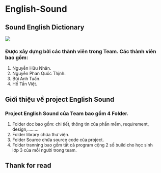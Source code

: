 ﻿#                           __English-Sound__
##                     Sound English Dictionary
![](http://www.hccfindiana.org/wp-content/uploads/2012/03/dictionary-project-logo-160510.png)
### Được xây dựng bởi các thành viên trong Team. Các thành viên bao gồm:
1. Nguyễn Hữu Nhân.
2. Nguyễn Phan Quốc Thịnh.
3. Bùi Anh Tuấn.
4. Hồ Tấn Việt.

## Giới thiệu về project English Sound
### Project English Sound của Team bao gồm 4 Folder.
1. Folder doc bao gồm: chi tiết, thông tin của phần mềm, requirement, design,.........
2. Folder library chứa thư viện.
3. Folder Source chứa source code của project.
4. Folder tranning bao gồm tất cả program cộng 2 số build cho học sinh lớp 3 của mỗi người trong team.

## Thank for read